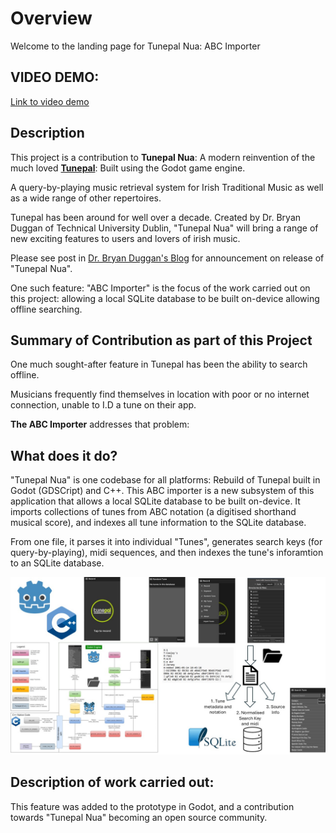 # Overview

Welcome to the landing page for Tunepal Nua: ABC Importer

## VIDEO DEMO:

[Link to video demo](https://www.youtube.com/watch?v=4ALJMPx7jlk)

## Description
This project is a contribution to **Tunepal Nua**:
A modern reinvention of the much loved [**Tunepal**](https://tunepal.org/index.html#!/record): Built using the Godot game engine.

A query-by-playing music retrieval system for Irish Traditional Music as well as a wide range of other repertoires.

Tunepal has been around for well over a decade. Created by Dr. Bryan Duggan of Technical University Dublin, "Tunepal Nua" will bring a range of new exciting features to users and lovers of irish music.

Please see post in [Dr. Bryan Duggan's Blog](https://bryanduggan.org/) for announcement on release of "Tunepal Nua".

One such feature: "ABC Importer" is the focus of the work carried out on this project: allowing a local SQLite database to be built on-device allowing offline searching.

## Summary of Contribution as part of this Project
One much sought-after feature in Tunepal has been the ability to search offline.

Musicians frequently find themselves in location with poor or no internet connection, unable to I.D a tune on their app. 

**The ABC Importer** addresses that problem: 

## What does it do?
"Tunepal Nua" is one codebase for all platforms: Rebuild of Tunepal built in Godot (GDSCript) and C++. 
This ABC importer is a new subsystem of this application that allows a local SQLite database to be built on-device.
It imports collections of tunes from ABC notation 
(a digitised shorthand musical score), and indexes all tune information to the SQLite database.

From one file, it parses it into individual "Tunes", 
generates search keys (for query-by-playing), midi sequences, 
and then indexes the tune's inforamtion to an SQLite database.

![System description](../img/Showcase-poster.jpg)

## Description of work carried out:
This feature was added to the prototype in Godot, and a contribution towards "Tunepal Nua" becoming an open source community.